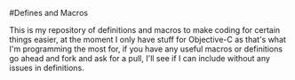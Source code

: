 #Defines and Macros

This is my repository of definitions and macros to make coding for certain things easier, at the moment I only have stuff for Objective-C as that's what I'm programming the most for, if you have any useful macros or definitions go ahead and fork and ask for a pull, I'll see if I can include without any issues in definitions.